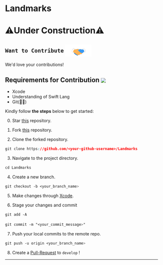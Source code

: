 #  Landmarks

<h1>⚠️Under Construction⚠️</h1>


## `Want to Contribute` <img align="center" src="https://github.com/AkashSingh3031/AkashSingh3031/blob/main/Handshake.gif" height="40px">
We'd love your contributions!


<h2> Requirements for Contribution <img align="center" src="https://s3.amazonaws.com//bluesky_portal_prod/uploads/redactor_images/1478541693.063433_check_it_off_your_list_MED.gif" height="50px"></h2>

* Xcode
* Understanding of Swift Lang
* Git(😶‍🌫️)


Kindly follow <b>the steps</b> below to get started:

0. Star <a href="https://github.com/adityagi02/Landmarks" title="this">this</a> repository.

1. Fork <a href="https://github.com/adityagi02/Landmarks" title="this">this</a> repository.

2. Clone the forked repository.
```css
git clone https://github.com/<your-github-username>/Landmarks
```
  
3. Navigate to the project directory.
```py
cd Landmarks
```

4. Create a new branch.
```css
git checkout -b <your_branch_name>
```

5. Make changes through <a href="https://developer.apple.com/xcode/" title="this">Xcode</a>.

6. Stage your changes and commit
```css
git add -A

git commit -m "<your_commit_message>"
```

7. Push your local commits to the remote repo.
```css
git push -u origin <your_branch_name>
```
8. Create a <a href="https://docs.github.com/en/github/collaborating-with-pull-requests/proposing-changes-to-your-work-with-pull-requests/creating-a-pull-request" 
  title="Pull Request">Pull-Request</a> to `develop` !
  
---
